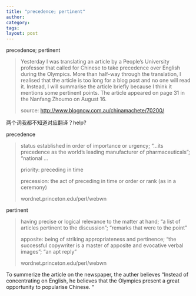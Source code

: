```yaml
---
title: "precedence; pertinent"
author:
category: 
tags: 
layout: post
---
```

precedence; pertinent

<blockquote>

Yesterday I was translating an article by a People’s University professor that called for Chinese to take precedence over English during the Olympics.  More than half-way through the translation, I realised that the article is too long for a blog post and no one will read it.  Instead, I will summarise the article briefly because I think it mentions some pertinent points.  The article appeared on page 31 in the Nanfang Zhoumo on August 16.

source: <a href="http://www.blognow.com.au/chinamachete/70200/">http://www.blognow.com.au/chinamachete/70200/</a>

</blockquote>

两个词我都不知道对应翻译？help?

precedence

<blockquote>

status established in order of importance or urgency; “…its precedence as the world’s leading manufacturer of pharmaceuticals”; “national …

priority: preceding in time

precession: the act of preceding in time or order or rank (as in a ceremony)

wordnet.princeton.edu/perl/webwn

</blockquote>

pertinent

<blockquote>

having precise or logical relevance to the matter at hand; “a list of articles pertinent to the discussion”; “remarks that were to the point”

apposite: being of striking appropriateness and pertinence; “the successful copywriter is a master of apposite and evocative verbal images”; “an apt reply”

wordnet.princeton.edu/perl/webwn

</blockquote>

To summerize the article on the newspaper, the auther believes “Instead of concentrating on English, he believes that the Olympics present a great opportunity to popularise Chinese. “


